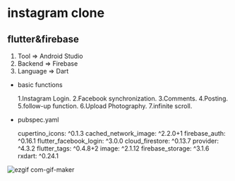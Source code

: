 # instagram clone
## flutter&firebase
1. Tool => Android Studio
2. Backend => Firebase
3. Language => Dart

- basic functions


  1.Instagram Login.
  2.Facebook synchronization.
  3.Comments.
  4.Posting.
  5.follow-up function.
  6.Upload Photography.
  7.infinite scroll.




- pubspec.yaml


  cupertino_icons: ^0.1.3
  cached_network_image: ^2.2.0+1
  firebase_auth: ^0.16.1
  flutter_facebook_login: ^3.0.0
  cloud_firestore: ^0.13.7
  provider: ^4.3.2
  flutter_tags: ^0.4.8+2
  image: ^2.1.12
  firebase_storage: ^3.1.6
  rxdart: ^0.24.1
  
  
  
  
  
![ezgif com-gif-maker](https://user-images.githubusercontent.com/49246683/97806970-903a8a00-1ca1-11eb-8db5-aef6763506bc.gif)
